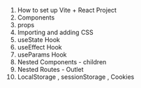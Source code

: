 1. How to set up Vite + React Project
2. Components
3. props
4. Importing and adding CSS
5. useState Hook
6. useEffect Hook
7. useParams Hook
8. Nested Components - children
9. Nested Routes - Outlet
10. LocalStorage , sessionStorage , Cookies
